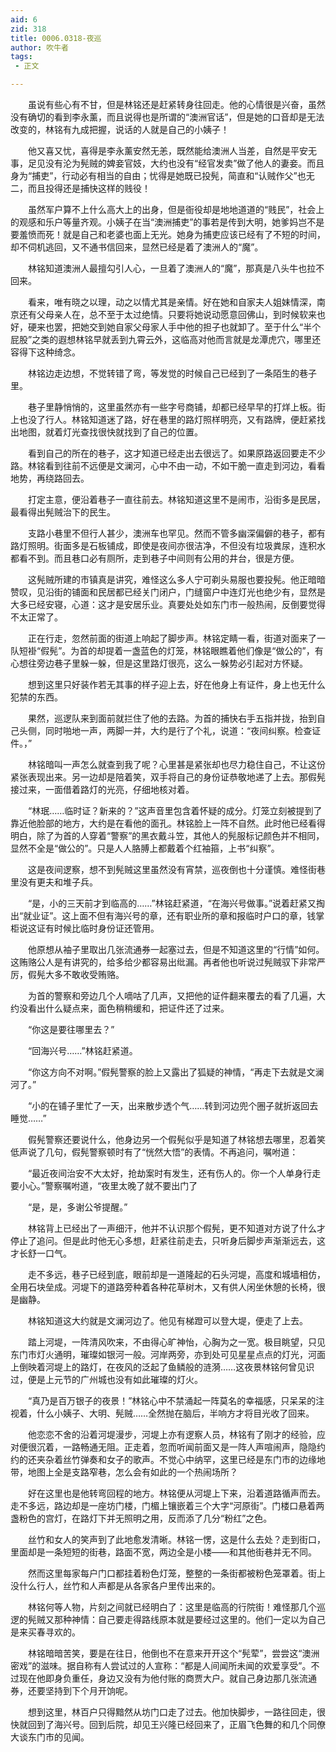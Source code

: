 ```yaml
---
aid: 6
zid: 318
title: 0006.0318-夜巡
author: 吹牛者
tags: 
 - 正文

---
```




　　虽说有些心有不甘，但是林铭还是赶紧转身往回走。他的心情很是兴奋，虽然没有确切的看到李永薰，而且说得也是所谓的“澳洲官话”，但是她的口音却是无法改变的，林铭有九成把握，说话的人就是自己的小姨子！

　　他又喜又忧，喜得是李永薰安然无恙，既然能给澳洲人当差，自然是平安无事，足见没有沦为髡贼的婢妾官妓，大约也没有“经官发卖”做了他人的妻妾。而且身为“捕吏”，行动必有相当的自由；忧得是她既已投髡，简直和“认贼作父”也无二，而且投得还是捕快这样的贱役！

　　虽然军户算不上什么高大上的出身，但是衙役却是地地道道的“贱民”，社会上的观感和乐户等量齐观。小姨子在当“澳洲捕吏”的事若是传到大明，她爹妈岂不是要羞愤而死！就是自己和老婆也面上无光。她身为捕吏应该已经有了不短的时间，却不伺机逃回，又不通书信回来，显然已经是着了澳洲人的“魔”。

　　林铭知道澳洲人最擅勾引人心，一旦着了澳洲人的“魔”，那真是八头牛也拉不回来。

　　看来，唯有晓之以理，动之以情尤其是亲情。好在她和自家夫人姐妹情深，南京还有父母亲人在，总不至于太过绝情。只要将她说动愿意回佛山，到时候软来也好，硬来也罢，把她交到她自家父母家人手中他的担子也就卸了。至于什么“半个屁股”之类的遐想林铭早就丢到九霄云外，这临高对他而言就是龙潭虎穴，哪里还容得下这种绮念。

　　林铭边走边想，不觉转错了弯，等发觉的时候自己已经到了一条陌生的巷子里。

　　巷子里静悄悄的，这里虽然亦有一些字号商铺，却都已经早早的打烊上板。街上也没了行人。林铭知道迷了路，好在巷里的路灯照样明亮，又有路牌，便赶紧找出地图，就着灯光查找很快就找到了自己的位置。

　　看到自己的所在的巷子，这才知道已经走出去很远了。如果原路返回要走不少路。林铭看到往前不远便是文澜河，心中不由一动，不如干脆一直走到河边，看看地势，再绕路回去。

　　打定主意，便沿着巷子一直往前去。林铭知道这里不是闹市，沿街多是民居，最看得出髡贼治下的民生。

　　支路小巷里不但行人甚少，澳洲车也罕见。然而不管多幽深偏僻的巷子，都有路灯照明。街面多是石板铺成，即使是夜间亦很洁净，不但没有垃圾粪尿，连积水都看不到。而且巷口必有厕所，走到巷子中间则有公用的井台，很是方便。

　　这髡贼所建的市镇真是讲究，难怪这么多人宁可剃头易服也要投髡。他正暗暗赞叹，见沿街的铺面和民居都已经关门闭户，门缝窗户中连灯光也绝少有，显然是大多已经安寝，心道：这才是安居乐业。真要处处如东门市一般热闹，反倒要觉得不太正常了。

　　正在行走，忽然前面的街道上响起了脚步声。林铭定睛一看，街道对面来了一队短褂“假髡”。为首的却提着一盏蓝色的灯笼，林铭眼瞧着他们像是“做公的”，有心想往旁边巷子里躲一躲，但是这里路灯很亮，这么一躲势必引起对方怀疑。

　　想到这里只好装作若无其事的样子迎上去，好在他身上有证件，身上也无什么犯禁的东西。

　　果然，巡逻队来到面前就拦住了他的去路。为首的捕快右手五指并拢，抬到自己头侧，同时啪地一声，两脚一并，大约是行了个礼，说道：“夜间纠察。检查证件。，”

　　林铭暗叫一声怎么就查到我了呢？心里甚是紧张却也尽力稳住自己，不让这份紧张表现出来。另一边却是陪着笑，双手将自己的身份证恭敬地递了上去。那假髡接过来，一面借着路灯的光亮，仔细地核对着。

　　“林珉……临时证？新来的？”这声音里包含着怀疑的成分。灯笼立刻被提到了靠近他脸部的地方，大约是在看他的面孔。林铭脸上一阵不自然。此时他已经看得明白，除了为首的人穿着“警察”的黑衣戴斗笠，其他人的髡服标记颜色并不相同，显然不全是“做公的”。只是人人胳膊上都戴着个红袖箍，上书“纠察”。

　　这是夜间逻察，想不到髡贼这里虽然没有宵禁，巡夜倒也十分谨慎。难怪街巷里没有更夫和堆子兵。

　　“是，小的三天前才到临高的……”林铭赶紧道，“在海兴号做事。”说着赶紧又掏出“就业证”。这上面不但有海兴号的章，还有职业所的章和报临时户口的章，钱掌柜说这证有时候比临时身份证还管用。

　　他原想从袖子里取出几张流通券一起塞过去，但是不知道这里的“行情”如何。这贿赂公人是有讲究的，给多给少都容易出纰漏。再者他也听说过髡贼驭下非常严厉，假髡大多不敢收受贿赂。

　　为首的警察和旁边几个人嘀咕了几声，又把他的证件翻来覆去的看了几遍，大约没看出什么疑点来，面色稍稍缓和，把证件还了过来。

　　“你这是要往哪里去？”

　　“回海兴号……”林铭赶紧道。

　　“你这方向不对啊。”假髡警察的脸上又露出了狐疑的神情，“再走下去就是文澜河了。”

　　“小的在铺子里忙了一天，出来散步透个气……转到河边兜个圈子就折返回去睡觉……”

　　假髡警察还要说什么，他身边另一个假髡似乎是知道了林铭想去哪里，忍着笑低声说了几句，假髡警察顿时有了“恍然大悟”的表情。不再追问，嘱咐道：

　　“最近夜间治安不大太好，抢劫案时有发生，还有伤人的。你一个人单身行走要小心。”警察嘱咐道，“夜里太晚了就不要出门了

　　“是，是，多谢公爷提醒。”

　　林铭背上已经出了一声细汗，他并不认识那个假髡，更不知道对方说了什么才停止了追问。但是此时他无心多想，赶紧往前走去，只听身后脚步声渐渐远去，这才长舒一口气。

　　走不多远，巷子已经到底，眼前却是一道隆起的石头河堤，高度和城墙相仿，全用石块垒成。河堤下的道路旁种着各种花草树木，又有供人闲坐休憩的长椅，很是幽静。

　　林铭知道这大约就是文澜河边了。他见有梯蹬可以登大堤，便走了上去。

　　踏上河堤，一阵清风吹来，不由得心旷神怡，心胸为之一宽。极目眺望，只见东门市灯火通明，璀璨如银河一般。河岸两旁，亦到处可见星星点点的灯光，河面上倒映着河堤上的路灯，在夜风的泛起了鱼鳞般的涟漪……这夜景林铭何曾见识过，便是上元节的广州城也没有如此璀璨的灯火。

　　“真乃是百万银子的夜景！”林铭心中不禁涌起一阵莫名的幸福感，只呆呆的注视着，什么小姨子、大明、髡贼……全然抛在脑后，半响方才将目光收了回来。

　　他恋恋不舍的沿着河堤漫步，河堤上亦有逻察人员，林铭有了刚才的经验，应对便很沉着，一路畅通无阻。正走着，忽而听闻前面又是一阵人声喧闹声，隐隐约约的还夹杂着丝竹弹奏和女子的歌声。不觉心中纳罕，这里已经是东门市的边缘地带，地图上全是支路窄巷，怎么会有如此的一个热闹场所？

　　好在这里也是他转弯回程的地方。林铭便从河堤上下来，沿着道路循声而去。走不多远，路边却是一座坊门楼，门楣上镶嵌着三个大字“河原街”。门楼口悬着两盏粉色的宫灯，在路灯下并无照明之用，反而添了几分“粉红”之色。

　　丝竹和女人的笑声到了此地愈发清晰。林铭一愣，这是什么去处？走到街口，里面却是一条短短的街巷，路面不宽，两边全是小楼——和其他街巷并无不同。

　　然而这里每家每户门口都挂着粉色灯笼，整整的一条街都被粉色笼罩着。街上没什么行人，丝竹和人声都是从各家各户里传出来的。

　　林铭何等人物，片刻之间就已经明白了：这里是临高的行院街！难怪那几个巡逻的髡贼又那种神情：自己要走得路线原本就是要经过这里的。他们一定以为自己是来买春寻欢的。

　　林铭暗暗苦笑，要是在往日，他倒也不在意来开开这个“髡荤”，尝尝这“澳洲密戏”的滋味。据自称有人尝试过的人宣称：“都是人间闻所未闻的欢爱享受”。不过现在他即身负重任，身边又没有为他付账的商贾大户。就自己身边那几张流通券，还要坚持到下个月开饷呢。

　　想到这里，林百户只得黯然从坊门口走了过去。他加快脚步，一路往回走，很快就回到了海兴号。回到后院，却见王兴隆已经回来了，正眉飞色舞的和几个同僚大谈东门市的见闻。


